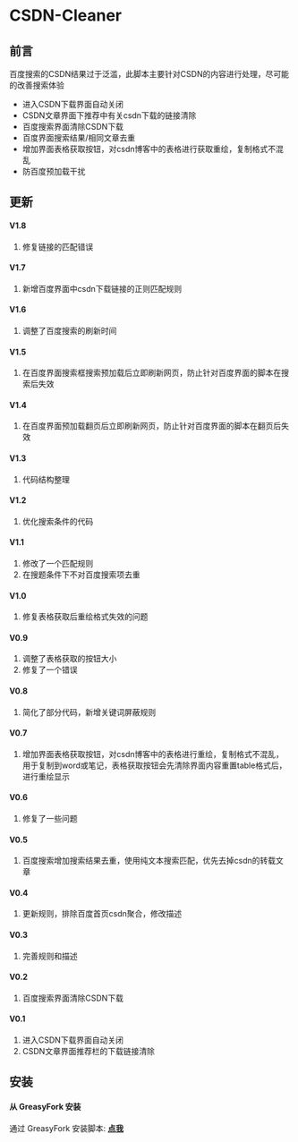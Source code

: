 # CSDN-Cleaner
## 前言
百度搜索的CSDN结果过于泛滥，此脚本主要针对CSDN的内容进行处理，尽可能的改善搜索体验

* 进入CSDN下载界面自动关闭
* CSDN文章界面下推荐中有关csdn下载的链接清除
* 百度搜索界面清除CSDN下载
* 百度界面搜索结果/相同文章去重
* 增加界面表格获取按钮，对csdn博客中的表格进行获取重绘，复制格式不混乱
* 防百度预加载干扰

## 更新
#### V1.8
1. 修复链接的匹配错误

#### V1.7
1. 新增百度界面中csdn下载链接的正则匹配规则

#### V1.6
1. 调整了百度搜索的刷新时间

#### V1.5
1. 在百度界面搜索框搜索预加载后立即刷新网页，防止针对百度界面的脚本在搜索后失效

#### V1.4
1. 在百度界面预加载翻页后立即刷新网页，防止针对百度界面的脚本在翻页后失效

#### V1.3
1. 代码结构整理

#### V1.2
1. 优化搜索条件的代码

#### V1.1
1. 修改了一个匹配规则
2. 在搜题条件下不对百度搜索项去重

#### V1.0
1. 修复表格获取后重绘格式失效的问题

#### V0.9
1. 调整了表格获取的按钮大小
2. 修复了一个错误

#### V0.8
1. 简化了部分代码，新增关键词屏蔽规则

#### V0.7
1. 增加界面表格获取按钮，对csdn博客中的表格进行重绘，复制格式不混乱，用于复制到word或笔记，表格获取按钮会先清除界面内容重置table格式后，进行重绘显示

#### V0.6
1. 修复了一些问题

#### V0.5
1. 百度搜索增加搜索结果去重，使用纯文本搜索匹配，优先去掉csdn的转载文章

#### V0.4
1. 更新规则，排除百度首页csdn聚合，修改描述

#### V0.3
1. 完善规则和描述

#### V0.2
1. 百度搜索界面清除CSDN下载

#### V0.1
1. 进入CSDN下载界面自动关闭
2. CSDN文章界面推荐栏的下载链接清除

## 安装
#### 从 GreasyFork 安装
通过 GreasyFork 安装脚本: **[点我](https://greasyfork.org/zh-CN/scripts/427841)**  


